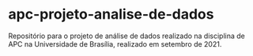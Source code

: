 # apc-projeto-analise-de-dados
 Repositório para o projeto de análise de dados realizado na disciplina de APC na Universidade de Brasília, realizado em setembro de 2021.
